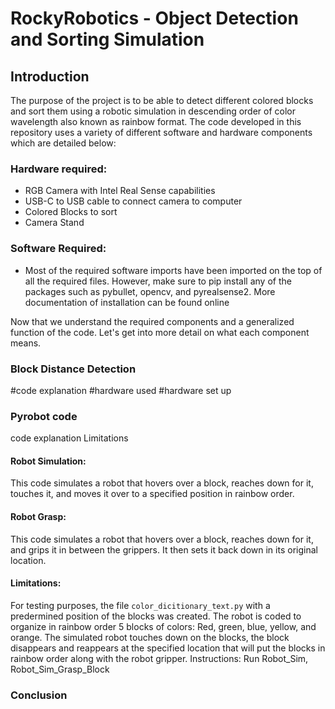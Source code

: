 # **RockyRobotics - Object Detection and Sorting Simulation**


## Introduction 
The purpose of the project is to be able to detect different colored blocks and sort them using a robotic simulation in descending order of color wavelength also known as rainbow format. The code developed in this repository uses a variety of different software and hardware components which are detailed below:

### Hardware required:
* RGB Camera with Intel Real Sense capabilities
* USB-C to USB cable to connect camera to computer
* Colored Blocks to sort 
* Camera Stand  

### Software Required:
* Most of the required software imports have been imported on the top of all the required files. However, make sure to pip install any of the packages such as pybullet, opencv, and pyrealsense2. More documentation of installation can be found online

Now that we understand the required components and a generalized function of the code. Let's get into more detail on what each component means.

### Block Distance Detection 
#code explanation
#hardware used
#hardware set up

### Pyrobot code 
code explanation
Limitations

#### Robot Simulation:
This code simulates a robot that hovers over a block, reaches down for it, touches it, and moves it over to a specified position in rainbow order.

#### Robot Grasp:
This code simulates a robot that hovers over a block, reaches down for it, and grips it in between the grippers. It then sets it back down in its original location.

#### Limitations:
For testing purposes, the file `color_dicitionary_text.py` with a predermined position of the blocks was created. The robot is coded to organize in rainbow order 5 blocks of colors: Red, green, blue, yellow, and orange.
The simulated robot touches down on the blocks, the block disappears and reappears at the specified location that will put the blocks in rainbow order along with the robot gripper.
Instructions:
Run Robot_Sim, Robot_Sim_Grasp_Block

### Conclusion


